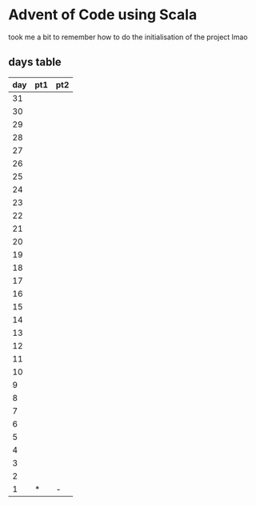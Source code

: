 # Advent of Code using Scala

  took me a bit to remember how to do the initialisation of the project lmao


## days table

| day | pt1 | pt2 |
| --- | --- | --- |
| 31  |     |     |
| 30  |     |     |
| 29  |     |     |
| 28  |     |     |
| 27  |     |     |
| 26  |     |     |
| 25  |     |     |
| 24  |     |     |
| 23  |     |     |
| 22  |     |     |
| 21  |     |     |
| 20  |     |     |
| 19  |     |     |
| 18  |     |     |
| 17  |     |     |
| 16  |     |     |
| 15  |     |     |
| 14  |     |     |
| 13  |     |     |
| 12  |     |     |
| 11  |     |     |
| 10  |     |     |
|  9  |     |     |
|  8  |     |     |
|  7  |     |     |
|  6  |     |     |
|  5  |     |     |
|  4  |     |     |
|  3  |     |     |
|  2  |     |     |
|  1  |  *  |  -  |
